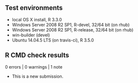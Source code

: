## Test environments
* local OS X install, R 3.3.0
* Windows Server 2008 R2 SP1, R-devel, 32/64 bit (on rhub)
* Windows Server 2008 R2 SP1, R-release, 32/64 bit (on rhub)
* win-builder (devel)
* Ubuntu 14.04.5 LTS (on travis-ci), R 3.5.0

## R CMD check results

0 errors | 0 warnings | 1 note

* This is a new submission.
